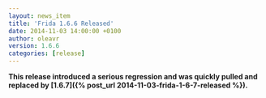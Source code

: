 ```yaml
---
layout: news_item
title: 'Frida 1.6.6 Released'
date: 2014-11-03 14:00:00 +0100
author: oleavr
version: 1.6.6
categories: [release]
---
```


**This release introduced a serious regression and was quickly pulled and
replaced by [1.6.7]({% post_url 2014-11-03-frida-1-6-7-released %}).**

